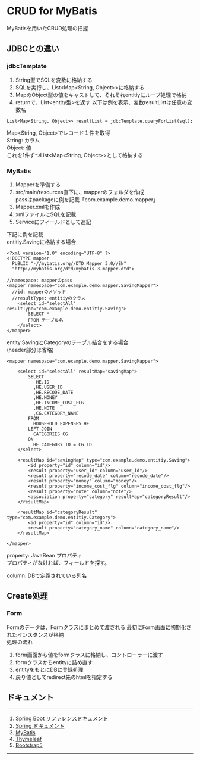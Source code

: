 # CRUD for MyBatis
MyBatisを用いたCRUD処理の把握


## JDBCとの違い
### jdbcTemplate
1. String型でSQLを変数に格納する
2. SQLを実行し、List<Map<String, Object>>に格納する
3. MapのObject型の値をキャストして、それぞれentitiyにループ処理で格納
4. returnで、List<entity型>を返す
以下は例を表示、変数resultListは任意の変数名
```
List<Map<String, Object>> resultList = jdbcTemplate.queryForList(sql);
```
Map<String, Object>でレコード１件を取得<br>
String: カラム<br>
Object: 値<br>
これを1件ずつList<Map<String, Object>>として格納する

### MyBatis
1. Mapperを準備する
2. src/main/resources直下に、mapperのフォルダを作成<br>
   passはpackageに例を記載「com.example.demo.mapper」
3. Mapper.xmlを作成
4. xmlファイルにSQLを記載
5. Serviceにフィールドとして追記

下記に例を記載<br>
entitiy.Savingに格納する場合
```
<?xml version="1.0" encoding="UTF-8" ?>
<!DOCTYPE mapper
  PUBLIC "-//mybatis.org//DTD Mapper 3.0//EN"
  "http://mybatis.org/dtd/mybatis-3-mapper.dtd">

//namespace: mapperのpass
<mapper namespace="com.example.demo.mapper.SavingMapper">
  //id: mapperのメソッド
  //resultType: entitiyのクラス
	<select id="selectAll" resultType="com.example.demo.entitiy.Saving">
		SELECT *
		FROM テーブル名
	</select>
</mapper>
```
entity.SavingとCategoryのテーブル結合をする場合<br>
(header部分は省略)
```
<mapper namespace="com.example.demo.mapper.SavingMapper">

	<select id="selectAll" resultMap="savingMap">
		SELECT
   		   HE.ID
  		  ,HE.USER_ID
		  ,HE.RECODE_DATE
		  ,HE.MONEY
		  ,HE.INCOME_COST_FLG
		  ,HE.NOTE
		  ,CG.CATEGORY_NAME
		FROM
		  HOUSEHOLD_EXPENSES HE
		LEFT JOIN
		  CATEGORIES CG
		ON
		  HE.CATEGORY_ID = CG.ID
	</select>

	<resultMap id="savingMap" type="com.example.demo.entitiy.Saving">
		<id property="id" column="id"/>
		<result property="user_id" column="user_id"/>
		<result property="recode_date" column="recode_date"/>
		<result property="money" column="money"/>
		<result property="income_cost_flg" column="income_cost_flg"/>
		<result property="note" column="note"/>
		<association property="category" resultMap="categoryResult"/>
	</resultMap>

	<resultMap id="categoryResult" type="com.example.demo.entitiy.Category">
		<id property="id" column="id"/>
		<result property="category_name" column="category_name"/>
	</resultMap>

</mapper>
```
property: JavaBean プロパティ<br>
プロパティがなければ、フィールドを探す。<br>

column: DBで定義されている列名


## Create処理
### Form
Formのデータは、Formクラスにまとめて渡される
最初にForm画面に初期化されたインスタンスが格納<br>
処理の流れ
1. form画面から値をformクラスに格納し、コントローラーに渡す
2. formクラスからentityに詰め直す
3. entityをもとにDBに登録処理
4. 戻り値としてredirect先のhtmlを指定する


## ドキュメント
***
1. [Spring Boot リファレンスドキュメント](https://spring.pleiades.io/spring-boot/docs/current/reference/html/)
2. [Spring ドキュメント](https://spring.pleiades.io/)
3. [MyBatis](https://mybatis.org/mybatis-3/ja/index.html)
4. [Thymeleaf](https://www.thymeleaf.org/doc/tutorials/3.0/usingthymeleaf_ja.html#thymeleaf%E3%81%AE%E7%B4%B9%E4%BB%8B)
5. [Bootstrap5](https://getbootstrap.jp/docs/5.0/getting-started/introduction/)
***
